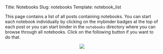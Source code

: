 Title: Notebooks
Slug: notebooks
Template: notebook_list

This page contains a list of all posts containing notebooks. You can start each
notebook individually by clicking on the mybinder badges at the top of each
post or you can start binder in the ``notebooks`` directory where you can
browse through all notebooks. Click on the following button if you want to do
that.

<center><a href="https://mybinder.org/v2/gh/tobiasraabe/tobiasraabe.github.io/sources?filepath=notebooks"><img src="https://mybinder.org/badge.svg"></a></center>
